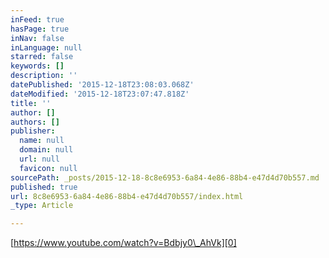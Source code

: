 ```yaml
---
inFeed: true
hasPage: true
inNav: false
inLanguage: null
starred: false
keywords: []
description: ''
datePublished: '2015-12-18T23:08:03.068Z'
dateModified: '2015-12-18T23:07:47.818Z'
title: ''
author: []
authors: []
publisher:
  name: null
  domain: null
  url: null
  favicon: null
sourcePath: _posts/2015-12-18-8c8e6953-6a84-4e86-88b4-e47d4d70b557.md
published: true
url: 8c8e6953-6a84-4e86-88b4-e47d4d70b557/index.html
_type: Article

---
```

[https://www.youtube.com/watch?v=Bdbjy0\_AhVk][0]

[0]: https://www.youtube.com/watch?v=Bdbjy0_AhVk